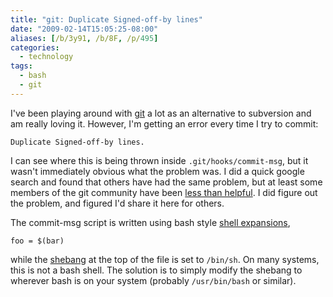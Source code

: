 ```yaml
---
title: "git: Duplicate Signed-off-by lines"
date: "2009-02-14T15:05:25-08:00"
aliases: [/b/3y91, /b/8F, /p/495]
categories:
  - technology
tags:
  - bash
  - git
---
```


I've been playing around with [git][] a lot as an alternative to subversion and am really loving it. However, I'm
getting an error every time I try to commit:

    Duplicate Signed-off-by lines.

I can see where this is being thrown inside `.git/hooks/commit-msg`, but it wasn't immediately obvious what the problem
was. I did a quick google search and found that others have had the same problem, but at least some members of the git
community have been [less than helpful][]. I did figure out the problem, and figured I'd share it here for others.

The commit-msg script is written using bash style [shell expansions][],

    foo = $(bar)

while the [shebang][] at the top of the file is set to `/bin/sh`. On many systems, this is not a bash shell. The
solution is to simply modify the shebang to wherever bash is on your system (probably `/usr/bin/bash` or similar).

[git]: http://git-scm.com/
[less than helpful]: http://n2.nabble.com/duplicate-sign-off-by-error-td2259305.html#nabble.msgtxt2260129
[shell expansions]: http://tldp.org/LDP/Bash-Beginners-Guide/html/sect_03_04.html
[shebang]: http://en.wikipedia.org/wiki/Shebang_(Unix)
